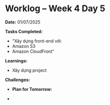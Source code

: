 # Worklog – Week 4 Day 5

**Date:** 01/07/2025

**Tasks Completed:**

- "Xây dựng front-end với:
- Amazon S3
- Amazon CloudFront"

**Learnings:**

- Xây dựng project

**Challenges:**

- **Plan for Tomorrow:**

-
